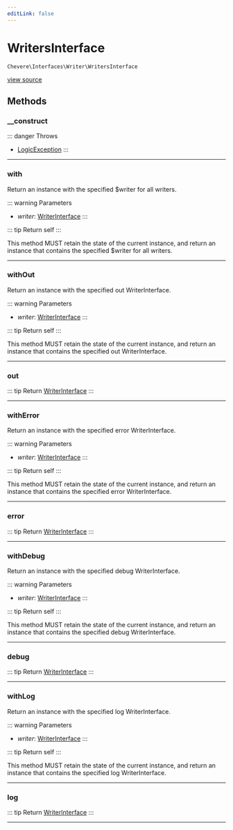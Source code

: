 ```yaml
---
editLink: false
---
```


# WritersInterface

`Chevere\Interfaces\Writer\WritersInterface`

[view source](https://github.com/chevere/chevere/blob/master/src/Chevere/Interfaces/Writer/WritersInterface.php)

## Methods

### __construct

::: danger Throws
- [LogicException](../../Exceptions/Core/LogicException.md) 
:::

---

### with

Return an instance with the specified $writer for all writers.

::: warning Parameters
- *writer*: [WriterInterface](./WriterInterface.md)
:::

::: tip Return
self
:::

This method MUST retain the state of the current instance, and return
an instance that contains the specified $writer for all writers.

---

### withOut

Return an instance with the specified out WriterInterface.

::: warning Parameters
- *writer*: [WriterInterface](./WriterInterface.md)
:::

::: tip Return
self
:::

This method MUST retain the state of the current instance, and return
an instance that contains the specified out WriterInterface.

---

### out

::: tip Return
[WriterInterface](./WriterInterface.md)
:::

---

### withError

Return an instance with the specified error WriterInterface.

::: warning Parameters
- *writer*: [WriterInterface](./WriterInterface.md)
:::

::: tip Return
self
:::

This method MUST retain the state of the current instance, and return
an instance that contains the specified error WriterInterface.

---

### error

::: tip Return
[WriterInterface](./WriterInterface.md)
:::

---

### withDebug

Return an instance with the specified debug WriterInterface.

::: warning Parameters
- *writer*: [WriterInterface](./WriterInterface.md)
:::

::: tip Return
self
:::

This method MUST retain the state of the current instance, and return
an instance that contains the specified debug WriterInterface.

---

### debug

::: tip Return
[WriterInterface](./WriterInterface.md)
:::

---

### withLog

Return an instance with the specified log WriterInterface.

::: warning Parameters
- *writer*: [WriterInterface](./WriterInterface.md)
:::

::: tip Return
self
:::

This method MUST retain the state of the current instance, and return
an instance that contains the specified log WriterInterface.

---

### log

::: tip Return
[WriterInterface](./WriterInterface.md)
:::

---
